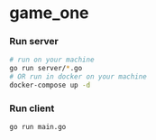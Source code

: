 # game_one

### Run server

```bash
# run on your machine
go run server/*.go
# OR run in docker on your machine
docker-compose up -d 
```

### Run client

```bash
go run main.go
```